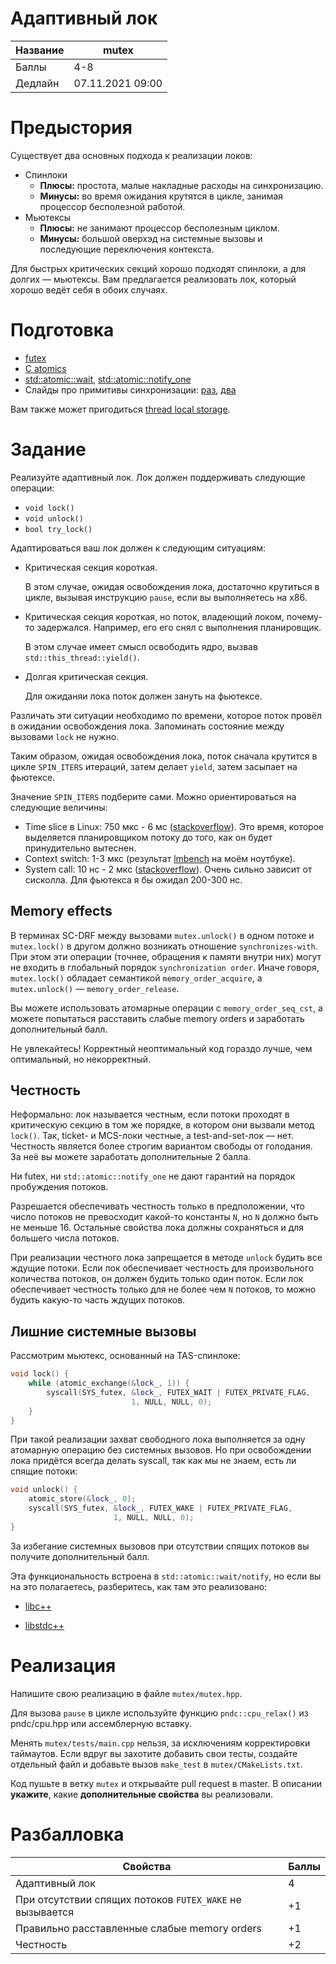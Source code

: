 Адаптивный лок
====================

| Название | mutex            |
| -------- | ---------------- |
| Баллы    | 4-8              |
| Дедлайн  | 07.11.2021 09:00 |

# Предыстория

Существует два основных подхода к реализации локов:

* Спинлоки
  * **Плюсы:** простота, малые накладные расходы на синхронизацию.
  * **Минусы:** во время ожидания крутятся в цикле, занимая процессор бесполезной работой.
* Мьютексы
  * **Плюсы:** не занимают процессор бесполезным циклом.
  * **Минусы:** большой оверхэд на системные вызовы и последующие переключения контекста.

Для быстрых критических секций хорошо подходят спинлоки, а для долгих &mdash; мьютексы. Вам предлагается реализовать лок, который хорошо ведёт себя в обоих случаях.

# Подготовка

* [futex](https://man7.org/linux/man-pages/man2/futex.2.html)
* [C atomics](https://en.cppreference.com/w/c/atomic)
* [std::atomic::wait](https://en.cppreference.com/w/cpp/atomic/atomic/wait), [std::atomic::notify_one](https://en.cppreference.com/w/cpp/atomic/atomic/notify_one)
* Слайды про примитивы синхронизации: [раз](https://docs.google.com/presentation/d/1_M8O1jZB-NVGJ5j41f54cf3SsdLju696Z-X0RH91IBU/edit?usp=sharing), [два](https://docs.google.com/presentation/d/1poyin44EnNCJyJQjFhYMRvcqbLV3Aociy4TELKRqOwQ/edit?usp=sharing)

Вам также может пригодиться [thread local storage](https://en.cppreference.com/w/cpp/language/storage_duration).

# Задание

Реализуйте адаптивный лок. Лок должен поддерживать следующие операции:

* `void lock()`
* `void unlock()`
* `bool try_lock()`

Адаптироваться ваш лок должен к следующим ситуациям:

* Критическая секция короткая.

  В этом случае, ожидая освобождения лока, достаточно крутиться в цикле, вызывая инструкцию `pause`, если вы выполняетесь на x86.

* Критическая секция короткая, но поток, владеющий локом, почему-то задержался. Например, его его снял с выполнения планировщик.

  В этом случае имеет смысл освободить ядро, вызвав `std::this_thread::yield()`.

* Долгая критическая секция.

  Для ожиданяи лока поток должен зануть на фьютексе.

Различать эти ситуации необходимо по времени, которое поток провёл в ожидании освобождения лока. Запоминать состояние между вызовами `lock` не нужно.

Таким образом, ожидая освобождения лока, поток сначала крутится в цикле `SPIN_ITERS` итераций, затем делает `yield`, затем засыпает на фьютексе.

Значение `SPIN_ITERS` подберите сами. Можно ориентироваться на следующие величины:

* Time slice в Linux: 750 мкс - 6 мс ([stackoverflow](https://stackoverflow.com/a/16402758)). Это время, которое выделяется планировщиком потоку до того, как он будет принудительно вытеснен.
* Context switch: 1-3 мкс (результат [lmbench](http://www.bitmover.com/lmbench/lat_ctx.8.html) на моём ноутбуке).
* System call: 10 нс - 2 мкс ([stackoverflow](https://stackoverflow.com/a/41783404)). Очень сильно зависит от сисколла. Для фьютекса я бы ожидал 200-300 нс.

## Memory effects

В терминах SC-DRF между вызовами `mutex.unlock()` в одном потоке и `mutex.lock()` в другом должно возникать отношение `synchronizes-with`. При этом эти операции (точнее, обращения к памяти внутри них) могут не входить в глобальный порядок `synchronization order`. Иначе говоря, `mutex.lock()` обладает семантикой `memory_order_acquire`, а `mutex.unlock()` &mdash; `memory_order_release`.

Вы можете использовать атомарные операции с `memory_order_seq_cst`, а можете попытаться расставить слабые memory orders и заработать дополнительный балл.

Не увлекайтесь! Корректный неоптимальный код гораздо лучше, чем оптимальный, но некорректный.

## Честность

Неформально: лок называется честным, если потоки проходят в критическую секцию в том же порядке, в котором они вызвали метод `lock()`. Так, ticket- и MCS-локи честные, а test-and-set-лок &mdash; нет. Честность является более строгим вариантом свободы от голодания. За неё вы можете заработать дополнительные 2 балла.

Ни futex, ни `std::atomic::notify_one` не дают гарантий на порядок пробуждения потоков.

Разрешается обеспечивать честность только в предположении, что число потоков не превосходит какой-то константы `N`, но `N` должно быть не меньше 16. Остальные свойства лока должны сохраняться и для большего числа потоков.

При реализации честного лока запрещается в методе `unlock` будить все ждущие потоки. Если лок обеспечивает честность для произвольного количества потоков, он должен будить только один поток. Если лок обеспечивает честность только для не более чем `N` потоков, то можно будить какую-то часть ждущих потоков.

## Лишние системные вызовы

Рассмотрим мьютекс, основанный на TAS-спинлоке:

```cpp
void lock() {
    while (atomic_exchange(&lock_, 1)) {
        syscall(SYS_futex, &lock_, FUTEX_WAIT | FUTEX_PRIVATE_FLAG,
                           1, NULL, NULL, 0);
    }
}
```

При такой реализации захват свободного лока выполняется за одну атомарную операцию без системных вызовов. Но при освобождении лока придётся всегда делать syscall, так как мы не знаем, есть ли спящие потоки:

```cpp
void unlock() {
    atomic_store(&lock_, 0);
    syscall(SYS_futex, &lock_, FUTEX_WAKE | FUTEX_PRIVATE_FLAG,
                       1, NULL, NULL, 0);
}
```

За избегание системных вызовов при отсутствии спящих потоков вы получите дополнительный балл.

Эта функциональность встроена в `std::atomic::wait/notify`, но если вы на это полагаетесь, разберитесь, как там это реализовано:

* [libc++](https://github.com/llvm/llvm-project/blob/main/libcxx/src/atomic.cpp)

* [libstdc++](https://github.com/gcc-mirror/gcc/blob/master/libstdc%2B%2B-v3/include/bits/atomic_wait.h)

# Реализация

Напишите свою реализацию в файле `mutex/mutex.hpp`.

Для вызова `pause` в цикле используйте функцию `pndc::cpu_relax()` из pndc/cpu.hpp или ассемблерную вставку.

Менять `mutex/tests/main.cpp` нельзя, за исключениям корректировки таймаутов. Если вдруг вы захотите добавить свои тесты, создайте отдельный файл и добавьте вызов `make_test` в `mutex/CMakeLists.txt`.

Код пушьте в ветку `mutex` и открывайте pull request в master. В описании **укажите**, какие **дополнительные свойства** вы реализовали.


# Разбалловка

| Свойства                                                 | Баллы |
| -------------------------------------------------------- | ----- |
| Адаптивный лок                                           | 4     |
| При отсутствии спящих потоков `FUTEX_WAKE` не вызывается | +1    |
| Правильно расставленные слабые memory orders             | +1    |
| Честность                                                | +2    |